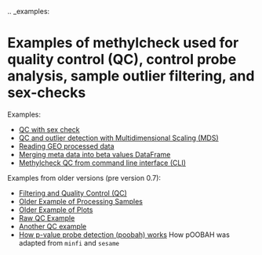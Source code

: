 .. _examples:

# Examples of methylcheck used for quality control (QC), control probe analysis, sample outlier filtering, and sex-checks

Examples:

- [QC with sex check](qc-sex-check.ipynb)
- [QC and outlier detection with Multidimensional Scaling (MDS)](interactive-mds-filtering.ipynb)
- [Reading GEO processed data](demo_read_geo_processed.ipynb)
- [Merging meta data into beta values DataFrame](demo_using_matched_meta_data.ipynb)
- [Methylcheck QC from command line interface (CLI)](methylcheck-cli.ipynb)

Examples from older versions (pre version 0.7):

- [Filtering and Quality Control (QC)](outdated-methylprep-methylcheck-example.ipynb)
- [Older Example of Processing Samples](demo-methylprep-to-methylcheck-example.ipynb)
- [Older Example of Plots](postprocessQC_example.ipynb)
- [Raw QC Example](rawQC_example.ipynb)
- [Another QC example](another-methylcheck-qc-example.ipynb)
- [How p-value probe detection (poobah) works](pval.ipynb)
  How pOOBAH was adapted from `minfi` and `sesame`
